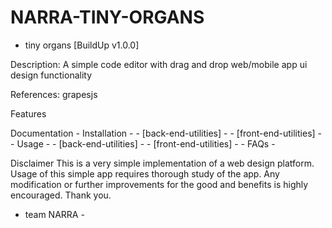 # NARRA-TINY-ORGANS
- tiny organs [BuildUp v1.0.0]

Description: A simple code editor with drag and drop web/mobile app ui design functionality

References: grapesjs

Features

Documentation
	- Installation -
		- [back-end-utilities] -
		- [front-end-utilities] -
	- Usage -
		- [back-end-utilities] -
		- [front-end-utilities] -
	- FAQs -	



Disclaimer
This is a very simple implementation of a web design platform. Usage of this simple app requires thorough study of the app.
Any modification or further improvements for the good and benefits is highly encouraged. Thank you.

- team NARRA -